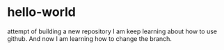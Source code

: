 # hello-world
attempt of building a new repository
I am keep learning about how to use github. And now I am learning how to change the branch.

